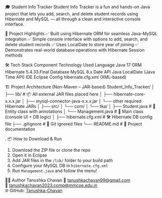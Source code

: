 🎓 Student Info Tracker
Student Info Tracker is a fun and hands-on Java project that lets you add, search, and delete student records using Hibernate and MySQL — all through a clean and interactive console interface.


🌟 Project Highlights
✅ Built using Hibernate ORM for seamless Java–MySQL integration
✅ Simple console interface with options to add, search, and delete student records
✅ Uses LocalDate to store year of joining
✅ Demonstrates real-world database operations with Hibernate Session methods


🛠️ Tech Stack
Component	Technology Used
Language	Java 17
ORM	Hibernate 5.4.33.Final
Database	MySQL 8.x
Date API	Java LocalDate (Java Time API)
IDE	Eclipse
Config	hibernate.cfg.xml (XML-based)

🏗️ Project Architecture (Non-Maven – JAR-based)
Student_Info_Tracker/
│
├── lib/                               # 📦 All external JAR files placed here
│   ├── hibernate-core-x.x.x.jar
│   ├── mysql-connector-java-x.x.x.jar
│   └── other required Hibernate JARs
│
├── src/
│   └── com/
│       └── tka/
│           ├── Student.java          # 📄 Entity class with annotations
│           └── Management.java       # 🚀 Main class (console UI + DB logic)
│
├── hibernate.cfg.xml                 # 🛠️ Hibernate DB config file
├── .gitignore                        # 🙈 Git ignored files
└── README.md                         # 📝 Project documentation


. 📦 How to Download & Run
1. Download the ZIP file or clone the repo
2. Open it in Eclipse
3. Add JAR files in the `/lib/` folder to your build path
4. Configure your MySQL DB in `hibernate.cfg.xml`
5. Run `Management.java` and follow the menu!

👨‍💻 Author
Tanushka Chavan
📧 [tanushkachavan99@gmail.com](mailto:tanushkachavan99@gmail.com)  
📧 [tanushkachavan2023.comp@mmcoe.edu.in](mailto:tanushkachavan2023.comp@mmcoe.edu.in)  
🌐 GitHub: [Tanushka-Chavan](https://github.com/Tanushka-Chavan)



